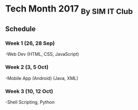 # Tech Month 2017 <sub>By SIM IT Club</sub>

## Schedule

### Week 1 (26, 28 Sep)
-Web Dev
(HTML, CSS, JavaScript)

### Week 2 (3, 5 Oct)
-Mobile App (Android)
(Java, XML)

### Week 3 (10, 12 Oct)
-Shell Scripting, Python
